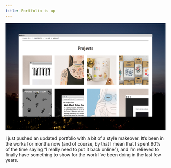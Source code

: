 ```yaml
---
title: Portfolio is up
---
```


![Obligatory posterity screenshot so I can look at this years later and cringe](/assets/images/2014-08-10-yokois-porfolio-screen.jpg)

I just pushed an updated portfolio with a bit of a style makeover. It’s been in the works for months now (and of course, by that I mean that I spent 90% of the time saying “I really need to put it back online”), and I’m relieved to finally have something to show for the work I’ve been doing in the last few years.
